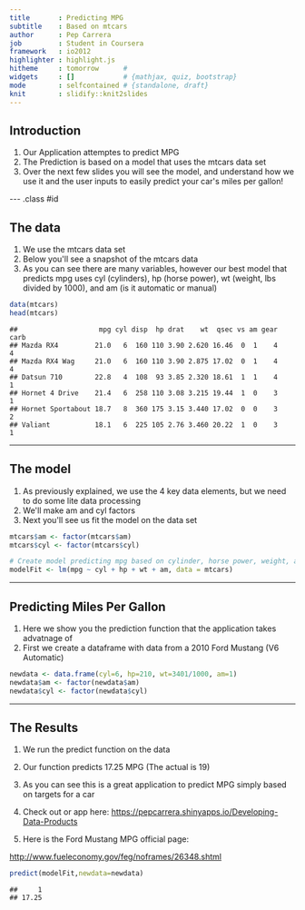 ```yaml
---
title       : Predicting MPG
subtitle    : Based on mtcars
author      : Pep Carrera
job         : Student in Coursera
framework   : io2012
highlighter : highlight.js
hitheme     : tomorrow      # 
widgets     : []            # {mathjax, quiz, bootstrap}
mode        : selfcontained # {standalone, draft}
knit        : slidify::knit2slides
---
```


## Introduction

1. Our Application attemptes to predict MPG
2. The Prediction is based on a model that uses the mtcars data set
3. Over the next few slides you will see the model, and understand how we use it and the user inputs to easily predict your car's miles per gallon!

--- .class #id 

## The data

1. We use the mtcars data set
2. Below you'll see a snapshot of the mtcars data
3. As you can see there are many variables, however our best model that predicts mpg uses cyl (cylinders), hp (horse power), wt (weight, lbs divided by 1000), and am (is it automatic or manual)


```r
data(mtcars)
head(mtcars)
```

```
##                    mpg cyl disp  hp drat    wt  qsec vs am gear carb
## Mazda RX4         21.0   6  160 110 3.90 2.620 16.46  0  1    4    4
## Mazda RX4 Wag     21.0   6  160 110 3.90 2.875 17.02  0  1    4    4
## Datsun 710        22.8   4  108  93 3.85 2.320 18.61  1  1    4    1
## Hornet 4 Drive    21.4   6  258 110 3.08 3.215 19.44  1  0    3    1
## Hornet Sportabout 18.7   8  360 175 3.15 3.440 17.02  0  0    3    2
## Valiant           18.1   6  225 105 2.76 3.460 20.22  1  0    3    1
```
---

## The model

1. As previously explained, we use the 4 key data elements, but we need to do some lite data processing
2. We'll make am and cyl factors
3. Next you'll see us fit the model on the data set


```r
mtcars$am <- factor(mtcars$am)
mtcars$cyl <- factor(mtcars$cyl)

# Create model predicting mpg based on cylinder, horse power, weight, and transmission type (am)
modelFit <- lm(mpg ~ cyl + hp + wt + am, data = mtcars)
```

---

## Predicting Miles Per Gallon

1. Here we show you the prediction function that the application takes advatnage of
2. First we create a dataframe with data from a 2010 Ford Mustang (V6 Automatic)


```r
newdata <- data.frame(cyl=6, hp=210, wt=3401/1000, am=1)
newdata$am <- factor(newdata$am)
newdata$cyl <- factor(newdata$cyl)
```

---

## The Results

1. We run the predict function on the data
2. Our function predicts 17.25 MPG (The actual is 19)
3. As you can see this is a great application to predict MPG simply based on targets for a car
4. Check out or app here: https://pepcarrera.shinyapps.io/Developing-Data-Products

5. Here is the Ford Mustang MPG official page: 

http://www.fueleconomy.gov/feg/noframes/26348.shtml


```r
predict(modelFit,newdata=newdata)
```

```
##     1 
## 17.25
```

